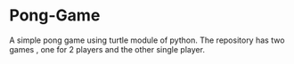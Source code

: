 # Pong-Game
A simple pong game using turtle module of python. The repository has two games , one for 2 players and the other single player.
